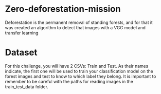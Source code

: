 # Zero-deforestation-mission

Deforestation is the permanent removal of standing forests, and for that it was created an algorithm to detect that images with a VGG model and transfer learning

# Dataset

For this challenge, you will have 2 CSVs: Train and Test. As their names indicate, the first one will be used to train your classification model on the forest images and test to know to which label they belong. It is important to remember to be careful with the paths for reading images in the train_test_data folder.
